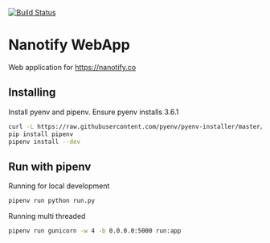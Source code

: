 [![Build Status](https://travis-ci.org/benjefferies/nanonotifyaccount.svg?branch=master)](https://travis-ci.org/benjefferies/nanonotifyaccount)
# Nanotify WebApp

Web application for https://nanotify.co

## Installing
Install pyenv and pipenv. Ensure pyenv installs 3.6.1
```bash
curl -L https://raw.githubusercontent.com/pyenv/pyenv-installer/master/bin/pyenv-installer | bash
pip install pipenv
pipenv install --dev
```

## Run with pipenv 
Running for local development
```bash
pipenv run python run.py
```
Running multi threaded
```bash
pipenv run gunicorn -w 4 -b 0.0.0.0:5000 run:app
```
